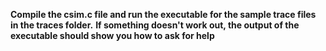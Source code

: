 **Compile the csim.c file and run the executable for the sample trace files in the traces folder.** 
**If something doesn't work out, the output of the executable should show you how to ask for help**

